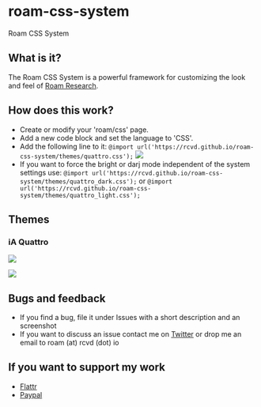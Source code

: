 # roam-css-system
Roam CSS System

## What is it?
The Roam CSS System is a powerful framework for customizing the look and feel of [Roam Research](https://roamresearch.com).

## How does this work?
- Create or modify your 'roam/css' page.
- Add a new code block and set the language to 'CSS'.
- Add the following line to it:
```@import url('https://rcvd.github.io/roam-css-system/themes/quattro.css');```
![](screenshots/light.png)
- If you want to force the bright or darj mode independent of the system settings use:
```@import url('https://rcvd.github.io/roam-css-system/themes/quattro_dark.css');```
or
```@import url('https://rcvd.github.io/roam-css-system/themes/quattro_light.css');```

## Themes
### iA Quattro
![](screenshots/quattro-light.png)

![](screenshots/quattro-dark.png)

## Bugs and feedback
- If you find a bug, file it under Issues with a short description and an screenshot
- If you want to discuss an issue contact me on [Twitter](https://twitter.com/rcvd_io) or drop me an email to roam (at) rcvd (dot) io

## If you want to support my work
- [Flattr](https://flattr.com/@rcvd)
- [Paypal](https://paypal.me/rcvd?locale.x=de_DE)
